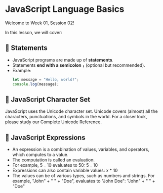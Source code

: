 # JavaScript Language Basics

Welcome to Week 01, Session 02!

In this lesson, we will cover:

## 📌 Statements

-   JavaScript programs are made up of **statements**.
-   Statements **end with a semicolon `;`** (optional but recommended).
-   Example:
    ```js
    let message = "Hello, world!";
    console.log(message);
    ```

## 📌 JavaScript Character Set

JavaScript uses the Unicode character set.
Unicode covers (almost) all the characters, punctuations, and symbols in the world.
For a closer look, please study our Complete Unicode Reference.

## 📌 JavaScript Expressions

-   An expression is a combination of values, variables, and operators, which computes to a value.
-   The computation is called an evaluation.
-   For example, 5 _ 10 evaluates to 50:
    5 _ 10
-   Expressions can also contain variable values:
    x \* 10
-   The values can be of various types, such as numbers and strings.
    For example, "John" + " " + "Doe", evaluates to "John Doe":
    "John" + " " + "Doe"
